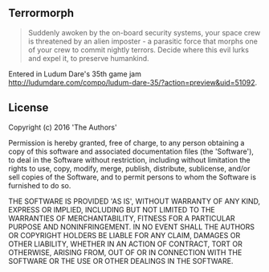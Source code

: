Terrormorph
---

> Suddenly awoken by the on-board security systems, your space crew is threatened by an alien imposter - a parasitic force that morphs one of your crew to commit nightly terrors. Decide where this evil lurks and expel it, to preserve humankind.

Entered in Ludum Dare's 35th game jam <http://ludumdare.com/compo/ludum-dare-35/?action=preview&uid=51092>.

## License

Copyright (c) 2016 'The Authors'

Permission is hereby granted, free of charge, to any person obtaining a copy of this software and associated documentation files (the 'Software'), to deal in the Software without restriction, including without limitation the rights to use, copy, modify, merge, publish, distribute, sublicense, and/or sell copies of the Software, and to permit persons to whom the Software is furnished to do so.

THE SOFTWARE IS PROVIDED 'AS IS', WITHOUT WARRANTY OF ANY KIND, EXPRESS OR IMPLIED, INCLUDING BUT NOT LIMITED TO THE WARRANTIES OF MERCHANTABILITY, FITNESS FOR A PARTICULAR PURPOSE AND NONINFRINGEMENT. IN NO EVENT SHALL THE AUTHORS OR COPYRIGHT HOLDERS BE LIABLE FOR ANY CLAIM, DAMAGES OR OTHER LIABILITY, WHETHER IN AN ACTION OF CONTRACT, TORT OR OTHERWISE, ARISING FROM, OUT OF OR IN CONNECTION WITH THE SOFTWARE OR THE USE OR OTHER DEALINGS IN THE SOFTWARE.
